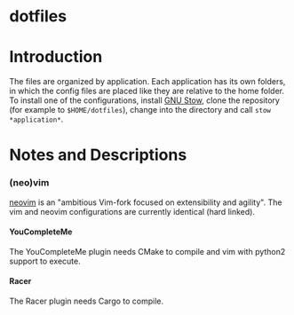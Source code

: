 dotfiles
===============

# Introduction
The files are organized by application. Each application has its own folders, in which the config files are placed like they are relative to the home folder.  
To install one of the configurations, install [GNU Stow][1], clone the repository (for example to `$HOME/dotfiles`), change into the directory and call `stow *application*`.  

# Notes and Descriptions

### (neo)vim
[neovim][2] is an "ambitious Vim-fork focused on extensibility and agility".
The vim and neovim configurations are currently identical (hard linked).

#### YouCompleteMe
The YouCompleteMe plugin needs CMake to compile and vim with python2 support to execute.

#### Racer
The Racer plugin needs Cargo to compile.

[1]: https://www.gnu.org/software/stow
[2]: https://github.com/neovim/neovim
